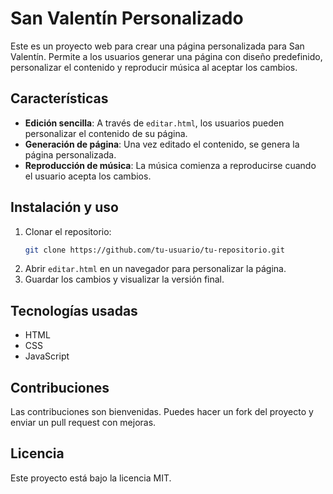 # San Valentín Personalizado

Este es un proyecto web para crear una página personalizada para San Valentín. Permite a los usuarios generar una página con diseño predefinido, personalizar el contenido y reproducir música al aceptar los cambios.

## Características
- **Edición sencilla**: A través de `editar.html`, los usuarios pueden personalizar el contenido de su página.
- **Generación de página**: Una vez editado el contenido, se genera la página personalizada.
- **Reproducción de música**: La música comienza a reproducirse cuando el usuario acepta los cambios.

## Instalación y uso
1. Clonar el repositorio:
   ```bash
   git clone https://github.com/tu-usuario/tu-repositorio.git
   ```
2. Abrir `editar.html` en un navegador para personalizar la página.
3. Guardar los cambios y visualizar la versión final.

## Tecnologías usadas
- HTML
- CSS
- JavaScript

## Contribuciones
Las contribuciones son bienvenidas. Puedes hacer un fork del proyecto y enviar un pull request con mejoras.

## Licencia
Este proyecto está bajo la licencia MIT.
